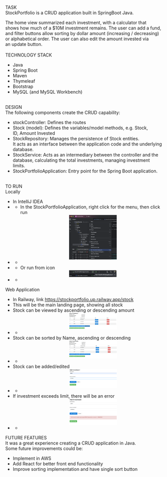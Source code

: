 TASK</br>
StockPortfolio is a CRUD application built in SpringBoot Java.

The home view summarized each investment, with a calculator that </br>
shows how much of a $10M investment remains. The user can add a fund,</br>
and filter buttons allow sorting by dollar amount (increasing / decreasing)</br>
or alphabetical order. The user can also edit the amount invested via </br>
an update button.</br>
</br>
TECHNOLOGY STACK</br>
* Java</br>
* Spring Boot</br>
* Maven</br>
* Thymeleaf</br>
* Bootstrap</br>
* MySQL (and MySQL Workbench)</br>
  </br>

DESIGN</br>
The following components create the CRUD capability:</br>
* stockController: Defines the routes
* Stock (model): Defines the variables/model methods, e.g. Stock, </br>
    ID, Amount Invested </br>
* StockRepository: Manages the persistence of Stock entities. </br>
    It acts as an interface between the application code and the underlying  </br>
    database.
* StockService: Acts as an intermediary between the controller and the </br>
    database, calculating the total investments, managing investment </br>
    limits.</br>
* StockPortfolioApplication: Entry point for the Spring Boot application. </br>
  </br>

TO RUN</br>
Locally
* In IntelliJ IDEA
* * In the StockPortfolioApplication, right click for the menu, then click run </br>
* * <img
    src="./ScreenCaps/LocalRunFromFile.png"
    alt="Run from file menu"
    title="Run from file menu"
    style="display: block; margin: 0 auto; max-width: 150px">
    </br>
* * Or run from icon
* * <img
    src="./ScreenCaps/LocalRunFromIcon.png"
    alt="Run from file menu"
    title="Run from file menu"
    style="display: block; margin: 0 auto; max-width: 150px">
    </br>

Web Application
* In Railway, link https://stockportfolio.up.railway.app/stock </br>
* This will be the main landing page, showing all stock
* Stock can be viewed by ascending or descending amount
* * <img
    src="./ScreenCaps/ListSortByAmt.png"
    alt="Run from file menu"
    title="Run from file menu"
    style="display: block; margin: 0 auto; max-width: 150px">
    </br>
* Stock can be sorted by Name, ascending or descending
* * <img
    src="./ScreenCaps/ListSortByName.png"
    alt="Run from file menu"
    title="Run from file menu"
    style="display: block; margin: 0 auto; max-width: 150px">
    </br>
* Stock can be added/edited
* * <img
    src="./ScreenCaps/AddInv.png"
    alt="Run from file menu"
    title="Run from file menu"
    style="display: block; margin: 0 auto; max-width: 150px">
    </br>
* If investment exceeds limit, there will be an error
* * <img
    src="./ScreenCaps/AddStockExceedLimitError.png"
    alt="Run from file menu"
    title="Run from file menu"
    style="display: block; margin: 0 auto; max-width: 150px">
    </br>

FUTURE FEATURES</br>
It was a great experience creating a CRUD application in Java. </br>
Some future improvements could be:
* Implement in AWS
* Add React for better front end functionality
* Improve sorting implementation and have single sort button
